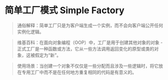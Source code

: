 # 简单工厂模式 Simple Factory

> 通俗解释：简单工厂只是为客户端生成一个实例，而不会向客户端公开任何实例化逻辑。

> 维基百科：在面向对象编程（OOP）中，工厂是用于创建其他对象的对象 - 正式工厂是一种函数或方法，它从一些方法调用返回变化的原型或类的对象，这被假定为“新”。

> 使用场景：当创建一个对象不仅仅是一些分配而且涉及一些逻辑时，将它放在专用工厂中而不是在任何地方重复相同的代码是有意义的。